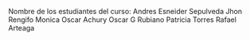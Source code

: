 Nombre de los estudiantes del curso:
Andres
Esneider Sepulveda
Jhon Rengifo
Monica
Oscar Achury
Oscar G Rubiano
Patricia Torres
Rafael Arteaga
